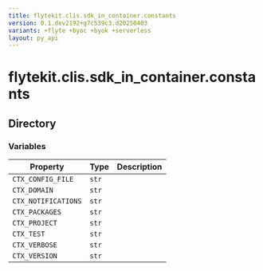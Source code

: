 ```yaml
---
title: flytekit.clis.sdk_in_container.constants
version: 0.1.dev2192+g7c539c3.d20250403
variants: +flyte +byoc +byok +serverless
layout: py_api
---
```


# flytekit.clis.sdk_in_container.constants

## Directory

### Variables

| Property | Type | Description |
|-|-|-|
| `CTX_CONFIG_FILE` | `str` |  |
| `CTX_DOMAIN` | `str` |  |
| `CTX_NOTIFICATIONS` | `str` |  |
| `CTX_PACKAGES` | `str` |  |
| `CTX_PROJECT` | `str` |  |
| `CTX_TEST` | `str` |  |
| `CTX_VERBOSE` | `str` |  |
| `CTX_VERSION` | `str` |  |

